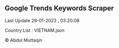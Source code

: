 

## Google Trends Keywords Scraper 
 
Last Update 28-01-2023 , 03:20:08

Country List :
VIETNAM.json



© Abdul Muttaqin 
